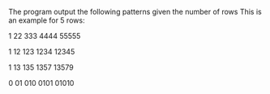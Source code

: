 The program output the following patterns given the number of rows
This is an example for 5 rows:

1
22
333
4444
55555

1
12
123
1234
12345

1
13
135
1357
13579

0
01
010
0101
01010
